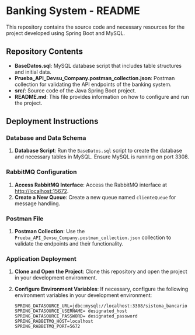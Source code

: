 # Banking System - README

This repository contains the source code and necessary resources for the project developed using Spring Boot and MySQL.

## Repository Contents

- **BaseDatos.sql**: MySQL database script that includes table structures and initial data.
- **Prueba_API_Devsu_Company.postman_collection.json**: Postman collection for validating the API endpoints of the banking system.
- **src/**: Source code of the Java Spring Boot project.
- **README.md**: This file provides information on how to configure and run the project.

## Deployment Instructions

### Database and Data Schema

1. **Database Script**: Run the `BaseDatos.sql` script to create the database and necessary tables in MySQL.
   Ensure MySQL is running on port 3308.

### RabbitMQ Configuration

1. **Access RabbitMQ Interface**: Access the RabbitMQ interface at [http://localhost:15672](http://localhost:15672).
2. **Create a New Queue**: Create a new queue named `clienteQueue` for message handling.

### Postman File

1. **Postman Collection**: Use the `Prueba_API_Devsu_Company.postman_collection.json` collection to validate the endpoints and their functionality.

### Application Deployment

1. **Clone and Open the Project**: Clone this repository and open the project in your development environment.
2. **Configure Environment Variables**: If necessary, configure the following environment variables in your development environment:

   ```properties
   SPRING_DATASOURCE_URL=jdbc:mysql://localhost:3308/sistema_bancario
   SPRING_DATASOURCE_USERNAME= designated_host
   SPRING_DATASOURCE_PASSWORD= designated_password
   SPRING_RABBITMQ_HOST=localhost
   SPRING_RABBITMQ_PORT=5672
